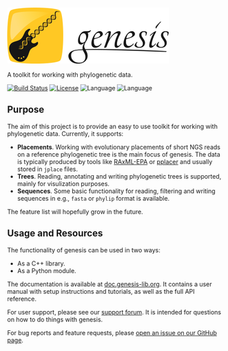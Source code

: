 ![genesis](/doc/logo/logo_readme.png?raw=true "genesis")

A toolkit for working with phylogenetic data.

[![Build Status](https://travis-ci.org/lczech/genesis.svg?branch=master)](https://travis-ci.org/lczech/genesis)
[![License](https://img.shields.io/badge/license-GPLv3-blue.svg)](http://www.gnu.org/licenses/gpl.html)
![Language](https://img.shields.io/badge/language-C%2B%2B11-lightgrey.svg)
![Language](https://img.shields.io/badge/language-python-lightgrey.svg)

Purpose
-------------------

The aim of this project is to provide an easy to use toolkit for working with phylogenetic data.
Currently, it supports:

 *  **Placements**. Working with evolutionary placements of short NGS reads on a
    reference phylogenetic tree is the main focus of genesis. The data is typically produced by
    tools like [RAxML-EPA](http://sco.h-its.org/exelixis/web/software/epa/index.html) or
    [pplacer](http://matsen.fhcrc.org/pplacer/) and usually stored in `jplace` files.
 *  **Trees**. Reading, annotating and writing phylogenetic trees is supported, mainly for
    visulization purposes.
 *  **Sequences**. Some basic functionality for reading, filtering and writing sequences in e.g.,
    `fasta` or `phylip` format is available.

The feature list will hopefully grow in the future.

Usage and Resources
-------------------

The functionality of genesis can be used in two ways:

 *  As a C++ library.
 *  As a Python module.

The documentation is available at [doc.genesis-lib.org](http://doc.genesis-lib.org/). It contains a
user manual with setup instructions and tutorials, as well as the full API reference.

For user support, please see our [support forum](http://support.genesis-lib.org/). It is
intended for questions on how to do things with genesis.

For bug reports and feature requests, please
[open an issue on our GitHub page](https://github.com/lczech/genesis/issues).
